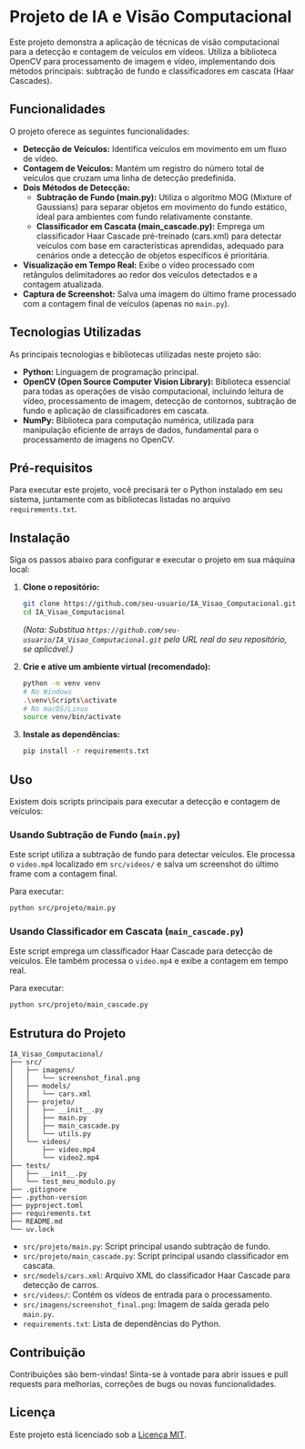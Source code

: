 # Projeto de IA e Visão Computacional

Este projeto demonstra a aplicação de técnicas de visão computacional para a detecção e contagem de veículos em vídeos. Utiliza a biblioteca OpenCV para processamento de imagem e vídeo, implementando dois métodos principais: subtração de fundo e classificadores em cascata (Haar Cascades).

## Funcionalidades

O projeto oferece as seguintes funcionalidades:

*   **Detecção de Veículos:** Identifica veículos em movimento em um fluxo de vídeo.
*   **Contagem de Veículos:** Mantém um registro do número total de veículos que cruzam uma linha de detecção predefinida.
*   **Dois Métodos de Detecção:**
    *   **Subtração de Fundo (main.py):** Utiliza o algoritmo MOG (Mixture of Gaussians) para separar objetos em movimento do fundo estático, ideal para ambientes com fundo relativamente constante.
    *   **Classificador em Cascata (main_cascade.py):** Emprega um classificador Haar Cascade pré-treinado (cars.xml) para detectar veículos com base em características aprendidas, adequado para cenários onde a detecção de objetos específicos é prioritária.
*   **Visualização em Tempo Real:** Exibe o vídeo processado com retângulos delimitadores ao redor dos veículos detectados e a contagem atualizada.
*   **Captura de Screenshot:** Salva uma imagem do último frame processado com a contagem final de veículos (apenas no `main.py`).

## Tecnologias Utilizadas

As principais tecnologias e bibliotecas utilizadas neste projeto são:

*   **Python:** Linguagem de programação principal.
*   **OpenCV (Open Source Computer Vision Library):** Biblioteca essencial para todas as operações de visão computacional, incluindo leitura de vídeo, processamento de imagem, detecção de contornos, subtração de fundo e aplicação de classificadores em cascata.
*   **NumPy:** Biblioteca para computação numérica, utilizada para manipulação eficiente de arrays de dados, fundamental para o processamento de imagens no OpenCV.

## Pré-requisitos

Para executar este projeto, você precisará ter o Python instalado em seu sistema, juntamente com as bibliotecas listadas no arquivo `requirements.txt`.



## Instalação

Siga os passos abaixo para configurar e executar o projeto em sua máquina local:

1.  **Clone o repositório:**

    ```bash
    git clone https://github.com/seu-usuario/IA_Visao_Computacional.git
    cd IA_Visao_Computacional
    ```

    *(Nota: Substitua `https://github.com/seu-usuario/IA_Visao_Computacional.git` pelo URL real do seu repositório, se aplicável.)*

2.  **Crie e ative um ambiente virtual (recomendado):**

    ```bash
    python -m venv venv
    # No Windows
    .\venv\Scripts\activate
    # No macOS/Linux
    source venv/bin/activate
    ```

3.  **Instale as dependências:**

    ```bash
    pip install -r requirements.txt
    ```

## Uso

Existem dois scripts principais para executar a detecção e contagem de veículos:

### Usando Subtração de Fundo (`main.py`)

Este script utiliza a subtração de fundo para detectar veículos. Ele processa o `video.mp4` localizado em `src/videos/` e salva um screenshot do último frame com a contagem final.

Para executar:

```bash
python src/projeto/main.py
```

### Usando Classificador em Cascata (`main_cascade.py`)

Este script emprega um classificador Haar Cascade para detecção de veículos. Ele também processa o `video.mp4` e exibe a contagem em tempo real.

Para executar:

```bash
python src/projeto/main_cascade.py
```

## Estrutura do Projeto

```
IA_Visao_Computacional/
├── src/
│   ├── imagens/
│   │   └── screenshot_final.png
│   ├── models/
│   │   └── cars.xml
│   ├── projeto/
│   │   ├── __init__.py
│   │   ├── main.py
│   │   ├── main_cascade.py
│   │   └── utils.py
│   └── videos/
│       ├── video.mp4
│       └── video2.mp4
├── tests/
│   ├── __init__.py
│   └── test_meu_modulo.py
├── .gitignore
├── .python-version
├── pyproject.toml
├── requirements.txt
├── README.md
└── uv.lock
```

*   `src/projeto/main.py`: Script principal usando subtração de fundo.
*   `src/projeto/main_cascade.py`: Script principal usando classificador em cascata.
*   `src/models/cars.xml`: Arquivo XML do classificador Haar Cascade para detecção de carros.
*   `src/videos/`: Contém os vídeos de entrada para o processamento.
*   `src/imagens/screenshot_final.png`: Imagem de saída gerada pelo `main.py`.
*   `requirements.txt`: Lista de dependências do Python.

## Contribuição

Contribuições são bem-vindas! Sinta-se à vontade para abrir issues e pull requests para melhorias, correções de bugs ou novas funcionalidades.

## Licença

Este projeto está licenciado sob a [Licença MIT](https://opensource.org/licenses/MIT).

